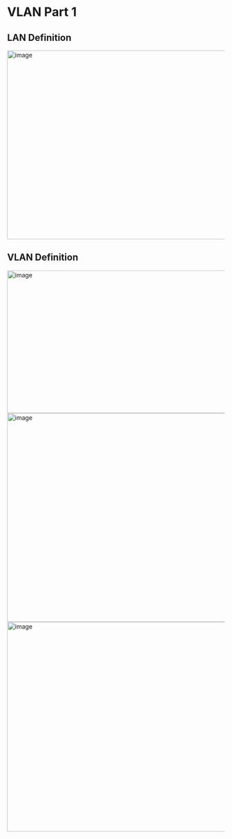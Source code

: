 <!-- This is a template you can use for quick progress days. It removes a lot of the steps we encourage you to share in the longer template 000-DAY-ARTICLE-LONG-TEMPLATE.MD-->

# VLAN Part 1

## LAN Definition
<img width="857" height="437" alt="image" src="https://github.com/user-attachments/assets/47f70234-87a8-4b29-90d7-329a9cb55402" />


## VLAN Definition  
<img width="842" height="330" alt="image" src="https://github.com/user-attachments/assets/34d6e723-2d58-4da0-ab12-9d388502389e" />

<img width="849" height="483" alt="image" src="https://github.com/user-attachments/assets/d0a7c363-6143-4b4e-b8b0-2322f34c1165" />

<img width="883" height="485" alt="image" src="https://github.com/user-attachments/assets/94c5bed1-0a03-48e7-9eae-0e2ea9b25cdd" />
